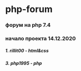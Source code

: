# php-forum
### форум на php 7.4

### начало проекта 14.12.2020

 
##### 1. rillit00 - html&css

##### 3. php1995 - php
